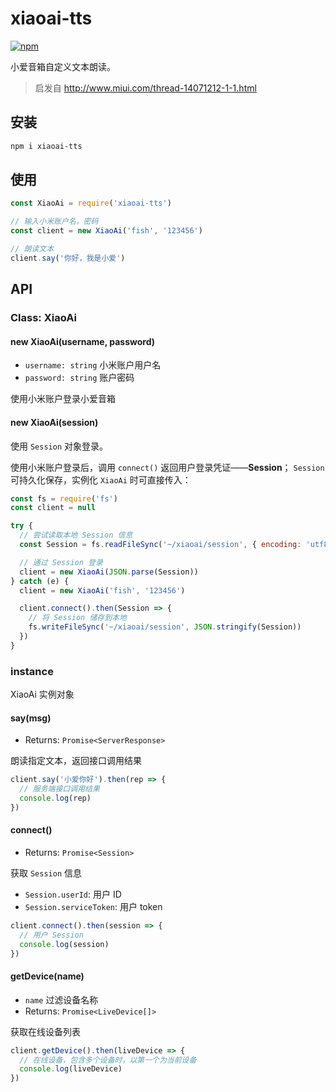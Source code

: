 # xiaoai-tts

[![npm](https://img.shields.io/npm/v/xiaoai-tts.svg)](https://www.npmjs.com/package/xiaoai-tts)

小爱音箱自定义文本朗读。

> 启发自 http://www.miui.com/thread-14071212-1-1.html

## 安装

```bash
npm i xiaoai-tts
```

## 使用

```javascript
const XiaoAi = require('xiaoai-tts')

// 输入小米账户名，密码
const client = new XiaoAi('fish', '123456')

// 朗读文本
client.say('你好，我是小爱')
```

## API

### Class: XiaoAi

#### new XiaoAi(username, password)

- `username: string` 小米账户用户名
- `password: string` 账户密码

使用小米账户登录小爱音箱

#### new XiaoAi(session)

使用 `Session` 对象登录。

使用小米账户登录后，调用 `connect()` 返回用户登录凭证——**Session**；
`Session` 可持久化保存，实例化 `XiaoAi` 时可直接传入：

```javascript
const fs = require('fs')
const client = null

try {
  // 尝试读取本地 Session 信息
  const Session = fs.readFileSync('~/xiaoai/session', { encoding: 'utf8' })

  // 通过 Session 登录
  client = new XiaoAi(JSON.parse(Session))
} catch (e) {
  client = new XiaoAi('fish', '123456')

  client.connect().then(Session => {
    // 将 Session 储存到本地
    fs.writeFileSync('~/xiaoai/session', JSON.stringify(Session))
  })
}
```

### instance

XiaoAi 实例对象

#### say(msg)

- Returns: `Promise<ServerResponse>`

朗读指定文本，返回接口调用结果

```javascript
client.say('小爱你好').then(rep => {
  // 服务端接口调用结果
  console.log(rep)
})
```

#### connect()

- Returns: `Promise<Session>`

获取 `Session` 信息

- `Session.userId`: 用户 ID
- `Session.serviceToken`: 用户 token

```javascript
client.connect().then(session => {
  // 用户 Session
  console.log(session)
})
```

#### getDevice(name)

- `name` 过滤设备名称
- Returns: `Promise<LiveDevice[]>`

获取在线设备列表

```javascript
client.getDevice().then(liveDevice => {
  // 在线设备，包含多个设备时，以第一个为当前设备
  console.log(liveDevice)
})
```
